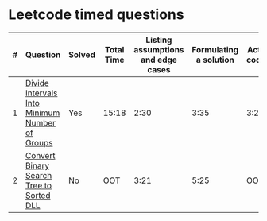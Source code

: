 # Leetcode timed questions

| # | Question | Solved | Total Time |  Listing assumptions <br> and edge cases | Formulating<br> a solution | Actual coding | Running a<br> test case | Time and space<br>complexity discussion |
|-|-|-|-|-|-|-|-|-|
| 1 | [Divide Intervals Into Minimum Number of Groups](./Interval%20problems/Divide%20Intervals%20Into%20Minimum%20Number%20of%20Groups.py) | Yes | 15:18 | 2:30 | 3:35 | 3:27 | 3:45 | 2:00 | 
| 2 | [Convert Binary Search Tree to Sorted DLL](./BST%20problems/Convert%20Binary%20Search%20Tree%20to%20Sorted%20Doubly%20Linked%20List.py) | No | OOT | 3:21 | 5:25 | OOT | OOT | OOT